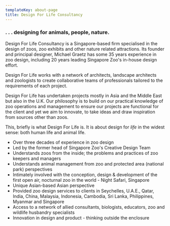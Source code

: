 ```yaml
---
templateKey: about-page
title: Design For Life Consultancy
---
```


### . . . designing for animals, people, nature.

Design For Life Consultancy is a Singapore-based firm specialised in the design of zoos, zoo exhibits and other nature related attractions. Its founder and principal designer, Michael Graetz has some 35 years experience in zoo design, including 20 years leading Singapore Zoo's in-house design effort.



Design For Life works with a network of architects, landscape architects and zoologists to create collaborative teams of professionals tailored to the requirements of each project.



Design For Life has undertaken projects mostly in Asia and the Middle East but also in the U.K. Our philosophy is to build on our practical knowledge of zoo operations and management to ensure our projects are functional for the client and yet we aim to innovate, to take ideas and draw inspiration from sources other than zoos.



This, briefly is what Design For Life is. It is about design for _life_ in the widest sense: both human life and animal life.

* Over three decades of experience in zoo design
* Led by the former head of Singapore Zoo's Creative Design Team
* Understands zoos from the inside; the problems and practices of zoo keepers and managers
* Understands animal management from zoo and protected area (national park) perspectives
* Intimately involved with the conception, design & development of the first open air, nocturnal zoo in the world - Night Safari, Singapore
* Unique Asian-based Asian perspective
* Provided zoo design services to clients in Seychelles, U.A.E., Qatar, India, China, Malaysia, Indonesia, Cambodia, Sri Lanka, Philippines, Myanmar and Singapore
* Access to a network of allied consultants, biologists, educators, zoo and wildlife husbandry specialists
* Innovation in design and product - thinking outside the enclosure

